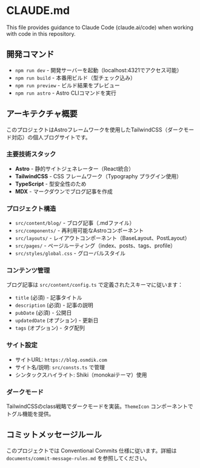 # CLAUDE.md

This file provides guidance to Claude Code (claude.ai/code) when working with code in this repository.

## 開発コマンド

- `npm run dev` - 開発サーバーを起動（localhost:4321でアクセス可能）
- `npm run build` - 本番用ビルド（型チェック込み）
- `npm run preview` - ビルド結果をプレビュー
- `npm run astro` - Astro CLIコマンドを実行

## アーキテクチャ概要

このプロジェクトはAstroフレームワークを使用したTailwindCSS（ダークモード対応）の個人ブログサイトです。

### 主要技術スタック
- **Astro** - 静的サイトジェネレーター（React統合）
- **TailwindCSS** - CSS フレームワーク（Typography プラグイン使用）
- **TypeScript** - 型安全性のため
- **MDX** - マークダウンでブログ記事を作成

### プロジェクト構造
- `src/content/blog/` - ブログ記事（.mdファイル）
- `src/components/` - 再利用可能なAstroコンポーネント
- `src/layouts/` - レイアウトコンポーネント（BaseLayout、PostLayout）
- `src/pages/` - ページルーティング（index、posts、tags、profile）
- `src/styles/global.css` - グローバルスタイル

### コンテンツ管理
ブログ記事は `src/content/config.ts` で定義されたスキーマに従います：
- `title` (必須) - 記事タイトル
- `description` (必須) - 記事の説明
- `pubDate` (必須) - 公開日
- `updatedDate` (オプション) - 更新日
- `tags` (オプション) - タグ配列

### サイト設定
- サイトURL: `https://blog.osmdik.com`
- サイト名/説明: `src/consts.ts` で管理
- シンタックスハイライト: Shiki（monokaiテーマ）使用

### ダークモード
TailwindCSSのclass戦略でダークモードを実装。`ThemeIcon` コンポーネントでトグル機能を提供。

## コミットメッセージルール

このプロジェクトでは Conventional Commits 仕様に従います。詳細は `documents/commit-message-rules.md` を参照してください。